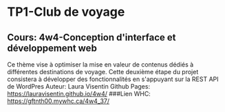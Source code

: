 # TP1-Club de voyage
## Cours: 4w4-Conception d'interface et développement web 

Ce thème vise à optimiser la mise en valeur de contenus dédiés à différentes destinations de voyage. Cette deuxième étape du projet consistera à développer des fonctionnalités en s'appuyant sur la REST API de WordPres
Auteur: Laura Visentin
Github Pages: https://lauravisentin.github.io/4w4/
###Lien WHC: https://gftnth00.mywhc.ca/4w4_37/